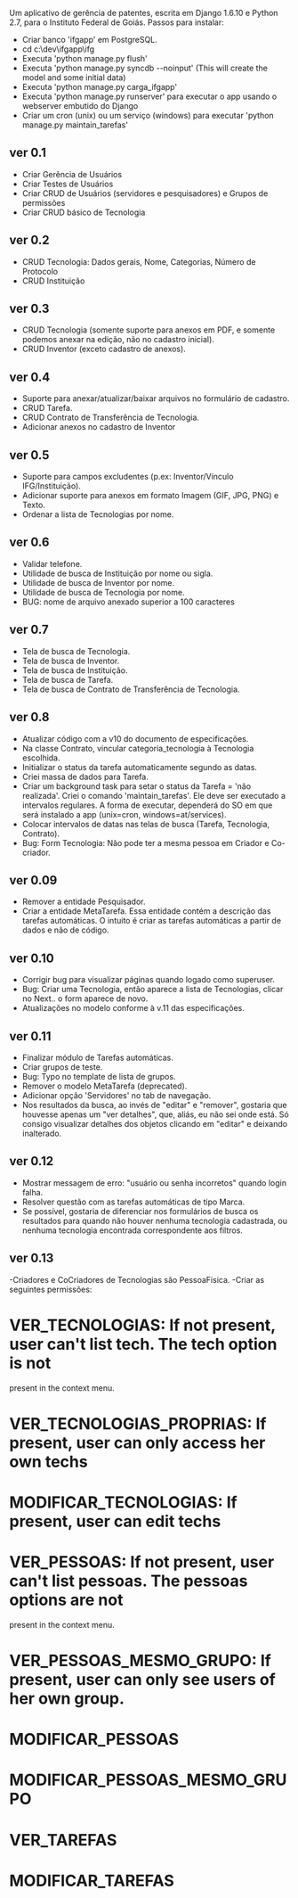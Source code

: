 Um aplicativo de gerência de patentes, escrita em Django 1.6.10 e Python 2.7, para o Instituto Federal de Goiás.
Passos para instalar:
* Criar banco 'ifgapp' em PostgreSQL.
* cd c:\dev\ifgapp\ifg
* Executa 'python manage.py flush'
* Executa 'python manage.py syncdb --noinput' (This will create the model and some initial data)
* Executa 'python manage.py carga_ifgapp'
* Executa 'python manage.py runserver' para executar o app usando o webserver embutido do Django
* Criar um cron (unix) ou um serviço (windows) para executar 'python manage.py maintain_tarefas'

ver 0.1
-----------------------------
- Criar Gerência de Usuários
- Criar Testes de Usuários
- Criar CRUD de Usuários (servidores e pesquisadores) e Grupos de permissões
- Criar CRUD básico de Tecnologia

ver 0.2
-----------------------------
- CRUD Tecnologia: Dados gerais, Nome, Categorias, Número de Protocolo
- CRUD Instituição

ver 0.3
-----------------------------
- CRUD Tecnologia
(somente suporte para anexos em PDF, e somente podemos anexar na edição, não no cadastro inicial).
- CRUD Inventor (exceto cadastro de anexos).

ver 0.4
-----------------------------
- Suporte para anexar/atualizar/baixar arquivos no formulário de cadastro.
- CRUD Tarefa.
- CRUD Contrato de Transferência de Tecnologia.
- Adicionar anexos no cadastro de Inventor

ver 0.5
-----------------------------
- Suporte para campos excludentes (p.ex: Inventor/Vínculo IFG/Instituição).
- Adicionar suporte para anexos em formato Imagem (GIF, JPG, PNG) e Texto.
- Ordenar a lista de Tecnologias por nome.

ver 0.6
-----------------------------
- Validar telefone.
- Utilidade de busca de Instituição por nome ou sigla.
- Utilidade de busca de Inventor por nome.
- Utilidade de busca de Tecnologia por nome.
- BUG: nome de arquivo anexado superior a 100 caracteres

ver 0.7
-----------------------------
- Tela de busca de Tecnologia.
- Tela de busca de Inventor.
- Tela de busca de Instituição.
- Tela de busca de Tarefa.
- Tela de busca de Contrato de Transferência de Tecnologia.

ver 0.8
-----------------------------
- Atualizar código com a v10 do documento de especificações.
- Na classe Contrato, vincular categoria_tecnologia à Tecnologia escolhida.
- Initializar o status da tarefa automaticamente segundo as datas.
- Criei massa de dados para Tarefa.
- Criar um background task para setar o status da Tarefa = 'não realizada'. Criei o comando
  'maintain_tarefas'. Ele deve ser executado a intervalos regulares. A forma de executar, dependerá
  do SO em que será instalado a app (unix=cron, windows=at/services).
- Colocar intervalos de datas nas telas de busca (Tarefa, Tecnologia, Contrato).
- Bug: Form Tecnologia: Não pode ter a mesma pessoa em Criador e Co-criador.

ver 0.09
-----------------------------
- Remover a entidade Pesquisador.
- Criar a entidade MetaTarefa. Essa entidade contém a descrição das tarefas automáticas. O intuito é
criar as tarefas automáticas a partir de dados e não de código.

ver 0.10
-----------------------------
- Corrigir bug para visualizar páginas quando logado como superuser.
- Bug: Criar uma Tecnologia, então aparece a lista de Tecnologias, clicar no Next.. o form aparece de novo.
- Atualizações no modelo conforme à v.11 das especificações.

ver 0.11
-----------------------------
- Finalizar módulo de Tarefas automáticas.
- Criar grupos de teste.
- Bug: Typo no template de lista de grupos.
- Remover o modelo MetaTarefa (deprecated).
- Adicionar opção 'Servidores' no tab de navegação.
- Nos resultados da busca, ao invés de "editar" e "remover", gostaria que houvesse apenas um "ver detalhes",
  que, aliás, eu não sei onde está. Só consigo visualizar detalhes dos objetos clicando em "editar"
  e deixando inalterado.

ver 0.12
-----------------------------
- Mostrar messagem de erro: "usuário ou senha incorretos" quando login falha.
- Resolver questão com as tarefas automáticas de tipo Marca.
- Se possível, gostaria de diferenciar nos formulários de busca os resultados para quando
  não houver nenhuma tecnologia cadastrada, ou nenhuma tecnologia encontrada correspondente aos filtros.

ver 0.13
-----------------------------
-Criadores e CoCriadores de Tecnologias são PessoaFisica.
-Criar as seguintes permissões:
# VER_TECNOLOGIAS: If not present, user can't list tech. The tech option is not
present in the context menu.
# VER_TECNOLOGIAS_PROPRIAS: If present, user can only access her own techs
# MODIFICAR_TECNOLOGIAS: If present, user can edit techs
# VER_PESSOAS: If not present, user can't list pessoas. The pessoas options are not
present in the context menu.
# VER_PESSOAS_MESMO_GRUPO: If present, user can only see users of her own group.

# MODIFICAR_PESSOAS
# MODIFICAR_PESSOAS_MESMO_GRUPO
# VER_TAREFAS
# MODIFICAR_TAREFAS








